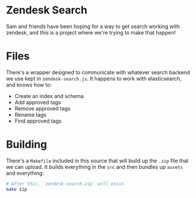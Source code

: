 Zendesk Search
==============
Sam and friends have been hoping for a way to get search working with
zendesk, and this is a project where we're trying to make that happen!

Files
=====
There's a wrapper designed to communicate with whatever search backend we
use kept in `zendesk-search.js`. It happens to work with elasticsearch, and
knows how to:

- Create an index and schema
- Add approved tags
- Remove approved tags
- Rename tags
- Find approved tags

Building
========
There's a `Makefile` included in this source that will build up the `.zip` file
that we can upload. It builds everything in the `src` and then bundles up
`assets` and everything:

```bash
# After this, `zendesk-search.zip` will exist
make zip
```
